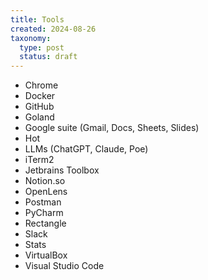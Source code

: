 ```yaml
---
title: Tools
created: 2024-08-26
taxonomy:
  type: post
  status: draft
---
```


* Chrome
* Docker
* GitHub
* Goland
* Google suite (Gmail, Docs, Sheets, Slides)
* Hot
* LLMs (ChatGPT, Claude, Poe)
* iTerm2
* Jetbrains Toolbox
* Notion.so
* OpenLens
* Postman
* PyCharm
* Rectangle
* Slack
* Stats
* VirtualBox
* Visual Studio Code
